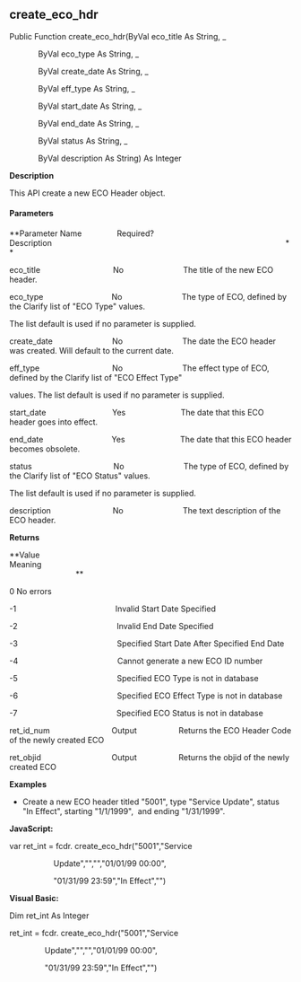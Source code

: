 create_eco_hdr
----------------

Public Function create_eco_hdr(ByVal eco_title As String, _

             ByVal eco_type As String, _

             ByVal create_date As String, _

             ByVal eff_type As String, _

             ByVal start_date As String, _

             ByVal end_date As String, _

             ByVal status As String, _

             ByVal description As String) As Integer

**Description**

This API create a new ECO Header object.

#### Parameters
**Parameter Name                Required?             Description                                                                                                          **

eco_title                                 No                           The title of the new ECO header.

eco_type                               No                           The type of ECO, defined by the Clarify list of "ECO Type" values.

The list default is used if no parameter is supplied.

create_date                           No                           The date the ECO header was created. Will default to the current date.

eff_type                                 No                           The effect type of ECO, defined by the Clarify list of "ECO Effect Type"

values. The list default is used if no parameter is supplied.

start_date                              Yes                         The date that this ECO header goes into effect.

end_date                               Yes                         The date that this ECO header becomes obsolete.

status                                     No                           The type of ECO, defined by the Clarify list of "ECO Status" values.

The list default is used if no parameter is supplied.

description                            No                           The text description of the ECO header.

**Returns**

**Value                                     Meaning                                                                                                                                               **

0 No errors

-1                                             Invalid Start Date Specified

-2                                             Invalid End Date Specified

-3                                             Specified Start Date After Specified End Date

-4                                             Cannot generate a new ECO ID number

-5                                             Specified ECO Type is not in database

-6                                             Specified ECO Effect Type is not in database

-7                                             Specified ECO Status is not in database

ret_id_num                            Output                   Returns the ECO Header Code of the newly created ECO

ret_objid                                Output                   Returns the objid of the newly created ECO

**Examples**

*  Create a new ECO header titled "5001", type "Service Update", status "In Effect", starting "1/1/1999",  and ending "1/31/1999".

**JavaScript:**

var ret_int = fcdr. create_eco_hdr("5001","Service

                    Update","","","01/01/99 00:00",

                    "01/31/99 23:59","In Effect","")

**Visual Basic:**

Dim ret_int As Integer

ret_int = fcdr. create_eco_hdr("5001","Service

                Update","","","01/01/99 00:00",

                "01/31/99 23:59","In Effect","")